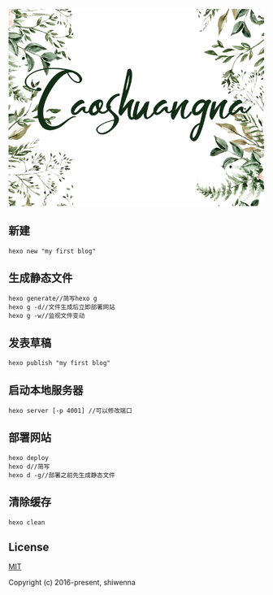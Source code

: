 <!--
 * @Descripttion: 
 * @version: 
 * @Author: Caoshuangna
 * @Date: 2019-01-14 14:06:20
 * @LastEditors  : Caoshuangna
 * @LastEditTime : 2020-01-08 16:16:22
 -->
<p align="center">
    <a href="https://shiwenna.github.io/">
        <img src="img/caoshuangna.png">
    </a>
</p>

## 新建
```
hexo new "my first blog"
```

## 生成静态文件
```
hexo generate//简写hexo g 
hexo g -d//文件生成后立即部署网站
hexo g -w//监视文件变动
```

## 发表草稿
```
hexo publish "my first blog"
```

## 启动本地服务器
```
hexo server [-p 4001] //可以修改端口
```

## 部署网站
```
hexo deploy
hexo d//简写
hexo d -g//部署之前先生成静态文件
```
## 清除缓存
```
hexo clean
```

## License
[MIT](http://opensource.org/licenses/MIT)

Copyright (c) 2016-present, shiwenna
